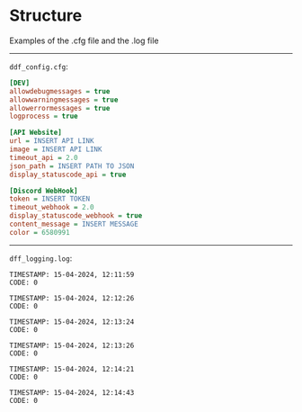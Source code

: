 # Structure

Examples of the .cfg file and the .log file

---

`ddf_config.cfg`:  
```cfg
[DEV]
allowdebugmessages = true
allowwarningmessages = true
allowerrormessages = true
logprocess = true

[API Website]
url = INSERT API LINK
image = INSERT API LINK
timeout_api = 2.0
json_path = INSERT PATH TO JSON
display_statuscode_api = true

[Discord WebHook]
token = INSERT TOKEN
timeout_webhook = 2.0
display_statuscode_webhook = true
content_message = INSERT MESSAGE
color = 6580991
```

---

`dff_logging.log`:
```log
TIMESTAMP: 15-04-2024, 12:11:59
CODE: 0

TIMESTAMP: 15-04-2024, 12:12:26
CODE: 0

TIMESTAMP: 15-04-2024, 12:13:24
CODE: 0

TIMESTAMP: 15-04-2024, 12:13:26
CODE: 0

TIMESTAMP: 15-04-2024, 12:14:21
CODE: 0

TIMESTAMP: 15-04-2024, 12:14:43
CODE: 0
```
